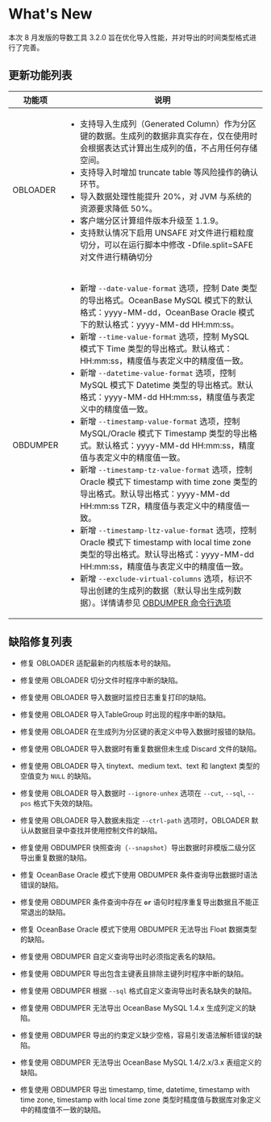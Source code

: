 # What's New 

本次 8 月发版的导数工具 3.2.0 旨在优化导入性能，并对导出的时间类型格式进行了完善。



更新功能列表 
---------------------------



|   功能项    |                                                                                                                                                                                                                                                                                                                                                                                                                                                                                                                                                                                           说明                                                                                                                                                                                                                                                                                                                                                                                                                                                                                                                                                                                            |
|----------|-----------------------------------------------------------------------------------------------------------------------------------------------------------------------------------------------------------------------------------------------------------------------------------------------------------------------------------------------------------------------------------------------------------------------------------------------------------------------------------------------------------------------------------------------------------------------------------------------------------------------------------------------------------------------------------------------------------------------------------------------------------------------------------------------------------------------------------------------------------------------------------------------------------------------------------------------------------------------------------------------------------------------------------------------------------------------------------------------------------------------------------------------------------------------------------------|
| OBLOADER |  <ul><li> 支持导入生成列（Generated Column）作为分区键的数据。生成列的数据非真实存在，仅在使用时会根据表达式计算出生成列的值，不占用任何存储空间。</li>   <li> 支持导入时增加 truncate table 等风险操作的确认环节。</li>   <li>  导入数据处理性能提升 20%，对 JVM 与系统的资源要求降低 50%。 </li>  <li> 客户端分区计算组件版本升级至 1.1.9。 </li>  <li> 支持默认情况下启用 UNSAFE 对文件进行粗粒度切分，可以在运行脚本中修改 -Dfile.split=SAFE 对文件进行精确切分 </li></ul>  |
| OBDUMPER | <ul><li> 新增 `--date-value-format` 选项，控制 Date 类型的导出格式。OceanBase MySQL 模式下的默认格式：yyyy-MM-dd，OceanBase Oracle 模式下的默认格式：yyyy-MM-dd HH:mm:ss。 </li>  <li> 新增 `--time-value-format` 选项，控制 MySQL 模式下 Time 类型的导出格式。默认格式：HH:mm:ss，精度值与表定义中的精度值一致。</li>   <li> 新增 `--datetime-value-format` 选项，控制 MySQL 模式下 Datetime 类型的导出格式。默认格式：yyyy-MM-dd HH:mm:ss，精度值与表定义中的精度值一致。 </li>  <li> 新增 `--timestamp-value-format` 选项，控制 MySQL/Oracle 模式下 Timestamp 类型的导出格式。默认格式：yyyy-MM-dd HH:mm:ss，精度值与表定义中的精度值一致。 </li>  <li> 新增 `--timestamp-tz-value-format` 选项，控制 Oracle 模式下 timestamp with time zone 类型的导出格式。默认导出格式：yyyy-MM-dd HH:mm:ss TZR，精度值与表定义中的精度值一致。</li>   <li> 新增 `--timestamp-ltz-value-format` 选项，控制 Oracle 模式下 timestamp with local time zone 类型的导出格式。默认导出格式：yyyy-MM-dd HH:mm:ss，精度值与表定义中的精度值一致。 </li>  <li> 新增 `--exclude-virtual-columns` 选项，标识不导出创建的生成列的数据（默认导出生成列数据）。详情请参见 [OBDUMPER 命令行选项](4.OBDUMPER/2.obdumper-user-guide/3.obdumper-command-line-options.md)</li></ul>    |



缺陷修复列表 
---------------------------

* 修复 OBLOADER 适配最新的内核版本号的缺陷。

* 修复使用 OBLOADER 切分文件时程序中断的缺陷。

* 修复使用 OBLOADER 导入数据时监控日志重复打印的缺陷。

* 修复使用 OBLOADER 导入TableGroup 时出现的程序中断的缺陷。

* 修复使用 OBLOADER 在生成列为分区键的表定义中导入数据时报错的缺陷。

* 修复使用 OBLOADER 导入数据时有重复数据但未生成 Discard 文件的缺陷。

* 修复使用 OBLOADER 导入 tinytext、medium text、text 和 langtext 类型的空值变为 `NULL` 的缺陷。

* 修复使用 OBLOADER 导入数据时 `--ignore-unhex` 选项在 `--cut`, `--sql`, `--pos` 格式下失效的缺陷。

* 修复使用 OBLOADER 导入数据未指定 `--ctrl-path` 选项时，OBLOADER 默认从数据目录中查找并使用控制文件的缺陷。

* 修复使用 OBDUMPER 快照查询（`--snapshot`）导出数据时非模版二级分区导出重复数据的缺陷。

* 修复 OceanBase Oracle 模式下使用 OBDUMPER 条件查询导出数据时语法错误的缺陷。 

* 修复使用 OBDUMPER 条件查询中存在 **`or`** 语句时程序重复导出数据且不能正常退出的缺陷。  

* 修复 OceanBase Oracle 模式下使用 OBDUMPER 无法导出 Float 数据类型的缺陷。

* 修复使用 OBDUMPER 自定义查询导出时必须指定表名的缺陷。

* 修复使用 OBDUMPER 导出包含主键表且排除主键列时程序中断的缺陷。

* 修复使用 OBDUMPER 根据 `--sql` 格式自定义查询导出时表名缺失的缺陷。

* 修复使用 OBDUMPER 无法导出 OceanBase MySQL 1.4.x 生成列定义的缺陷。

* 修复使用 OBDUMPER 导出的约束定义缺少空格，容易引发语法解析错误的缺陷。

* 修复使用 OBDUMPER 无法导出 OceanBase MySQL 1.4/2.x/3.x 表组定义的缺陷。

* 修复使用 OBDUMPER 导出 timestamp, time, datetime, timestamp with time zone, timestamp with local time zone 类型时精度值与数据库对象定义中的精度值不一致的缺陷。